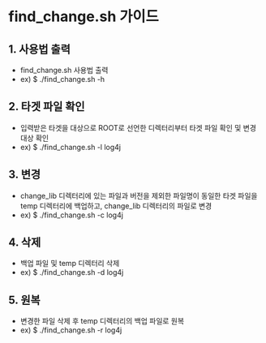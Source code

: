 # find_change.sh 가이드

## 1. 사용법 출력

- find_change.sh 사용법 출력
- ex) $ ./find_change.sh -h

## 2. 타겟 파일 확인

- 입력받은 타겟을 대상으로 ROOT로 선언한 디렉터리부터 타겟 파일 확인 및 변경 대상 확인
- ex) $ ./find_change.sh -l log4j

## 3. 변경

- change_lib 디렉터리에 있는 파일과 버전을 제외한 파일명이 동일한 타겟 파일을 temp 디렉터리에 백업하고, change_lib 디렉터리의 파일로 변경
- ex) $ ./find_change.sh -c log4j

## 4. 삭제

- 백업 파일 및 temp 디렉터리 삭제
- ex) $ ./find_change.sh -d log4j

## 5. 원복

- 변경한 파일 삭제 후 temp 디렉터리의 백업 파일로 원복
- ex) $ ./find_change.sh -r log4j